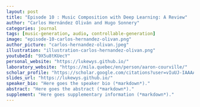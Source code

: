```yaml
---
layout: post
title: "Episode 10 : Music Composition with Deep Learning: A Review"
author: "Carlos Hernández Oliván and Hugo Sonnery"
categories: journal
tags: [music-generation, audio, controllable-generation]
image: "episode-10-carlos-hernandez-olivan.png"
author_picture: "carlos-hernandez-olivan.jpeg"
illustration: "illustration-carlos-hernandez-olivan.png"
youtubeId: "9X5u8tKUecY"
personal_website: "https://lukewys.github.io/"
laboratory_website: "https://mila.quebec/en/person/aaron-courville/"
scholar_profile: "https://scholar.google.com/citations?user=vIuUJ-IAAAAJ&hl=zh-CN"
slides_url: "https://lukewys.github.io/"
speaker_bio: "Here goes the speaker bio (*markdown*)."
abstract: "Here goes the abstract (*markdown*)."
supplement: "Here goes supplementary information (*markdown*)."
---
```

